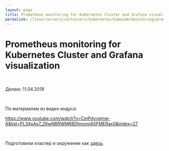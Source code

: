 ```yaml
---
layout: page
title: Prometheus monitoring for Kubernetes Cluster and Grafana visualization
permalink: /linux/servers/containers/kubernetes/kubeadm/monitoring/prometheus-and-grafana/
---
```


# Prometheus monitoring for Kubernetes Cluster and Grafana visualization

<br/>

Делаю: 11.04.2019

<br/>

По материалам из видео индуса:

https://www.youtube.com/watch?v=CmPdyvgmw-A&list=PL34sAs7_26wNBRWM6BDhnonoA5FMERax0&index=27

<br/>

Подготовили кластер и окружение как <a href="/linux/servers/containers/kubernetes/kubeadm/prepared-cluster/">здесь</a>.

<br/>

###
